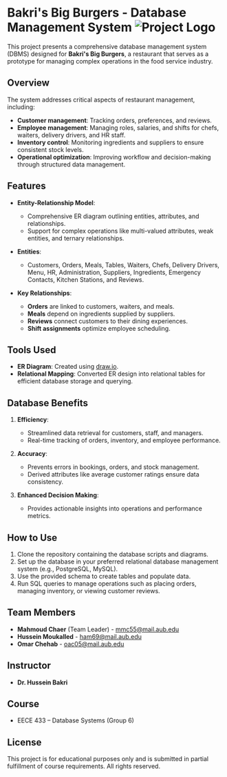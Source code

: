 
# Bakri's Big Burgers - Database Management System ![Project Logo](images/logo.png)


This project presents a comprehensive database management system (DBMS) designed for **Bakri's Big Burgers**, a restaurant that serves as a prototype for managing complex operations in the food service industry.

## Overview

The system addresses critical aspects of restaurant management, including:

- **Customer management**: Tracking orders, preferences, and reviews.
- **Employee management**: Managing roles, salaries, and shifts for chefs, waiters, delivery drivers, and HR staff.
- **Inventory control**: Monitoring ingredients and suppliers to ensure consistent stock levels.
- **Operational optimization**: Improving workflow and decision-making through structured data management.

## Features

- **Entity-Relationship Model**:
  - Comprehensive ER diagram outlining entities, attributes, and relationships.
  - Support for complex operations like multi-valued attributes, weak entities, and ternary relationships.

- **Entities**:
  - Customers, Orders, Meals, Tables, Waiters, Chefs, Delivery Drivers, Menu, HR, Administration, Suppliers, Ingredients, Emergency Contacts, Kitchen Stations, and Reviews.

- **Key Relationships**:
  - **Orders** are linked to customers, waiters, and meals.
  - **Meals** depend on ingredients supplied by suppliers.
  - **Reviews** connect customers to their dining experiences.
  - **Shift assignments** optimize employee scheduling.

## Tools Used

- **ER Diagram**: Created using [draw.io](https://draw.io).
- **Relational Mapping**: Converted ER design into relational tables for efficient database storage and querying.

## Database Benefits

1. **Efficiency**:
   - Streamlined data retrieval for customers, staff, and managers.
   - Real-time tracking of orders, inventory, and employee performance.

2. **Accuracy**:
   - Prevents errors in bookings, orders, and stock management.
   - Derived attributes like average customer ratings ensure data consistency.

3. **Enhanced Decision Making**:
   - Provides actionable insights into operations and performance metrics.

## How to Use

1. Clone the repository containing the database scripts and diagrams.
2. Set up the database in your preferred relational database management system (e.g., PostgreSQL, MySQL).
3. Use the provided schema to create tables and populate data.
4. Run SQL queries to manage operations such as placing orders, managing inventory, or viewing customer reviews.

## Team Members

- **Mahmoud Chaer** (Team Leader) - [mmc55@mail.aub.edu](mailto:mmc55@mail.aub.edu)
- **Hussein Moukalled** - [ham69@mail.aub.edu](mailto:ham69@mail.aub.edu)
- **Omar Chehab** - [oac05@mail.aub.edu](mailto:oac05@mail.aub.edu)

## Instructor

- **Dr. Hussein Bakri**

## Course

- EECE 433 – Database Systems (Group 6)

## License

This project is for educational purposes only and is submitted in partial fulfillment of course requirements. All rights reserved.
